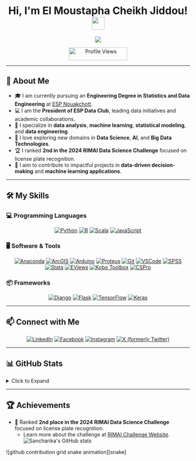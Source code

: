 <h1 align="center">Hi, I'm El Moustapha Cheikh Jiddou!<img src="https://media.giphy.com/media/hvRJCLFzcasrR4ia7z/giphy.gif" width="35"></h1>
<p align="center">
  <a href="https://github.com/DenverCoder1/readme-typing-svg">
    <img src="https://readme-typing-svg.herokuapp.com?font=Time+New+Roman&color=%2312A3F4&size=25&center=true&vCenter=true&width=600&height=100&lines=Junior+Data+Scientist;Data+Engineer;Data%20|%20AI%20|%20ML%20Enthusiast;Always+Learning+New+Things">
  </a>
</p>

<p align="center"> 
	<img src="https://komarev.com/ghpvc/?username=MoustaphaCheikhJidou&label=Profile%20Views&color=0e75b6&style=plastic" alt="Profile Views" height="35px" width="160px"/> 
</p>

---

## 🧐 About Me

- 🎓 I am currently pursuing an **Engineering Degree in Statistics and Data Engineering** at [ESP Nouakchott](https://www.linkedin.com/company/ecole-superieure-polytechnique-de-nouakchott/mycompany/).
- 💻 I am the **President of ESP Data Club**, leading data initiatives and academic collaborations.
- 🔭 I specialize in **data analysis**, **machine learning**, **statistical modeling**, and **data engineering**.
- 🌱 I love exploring new domains in **Data Science**, **AI**, and **Big Data Technologies**.
- 🏆 I ranked **2nd in the 2024 RIMAI Data Science Challenge** focused on license plate recognition.
- 🚀 I aim to contribute to impactful projects in **data-driven decision-making** and **machine learning applications**.

---

## 🛠️ My Skills

### 💻 Programming Languages
<p align="center"> 
  <a href="https://www.python.org" target="_blank"><img alt="Python" src="https://img.shields.io/badge/Python-%2314354C.svg?style=plastic&logo=python&logoColor=white"></a>
  <a href="https://www.r-project.org/" target="_blank"><img alt="R" src="https://img.shields.io/badge/R-%23276DC3.svg?style=plastic&logo=r&logoColor=white"></a>
  <a href="https://www.scala-lang.org/" target="_blank"><img alt="Scala" src="https://img.shields.io/badge/Scala-%23DC322F.svg?style=plastic&logo=scala&logoColor=white"></a>
  <a href="https://developer.mozilla.org/en-US/docs/Web/JavaScript" target="_blank"><img alt="JavaScript" src="https://img.shields.io/badge/JavaScript-%23F7DF1E.svg?style=plastic&logo=javascript&logoColor=black"></a>
</p>

### 🖥️ Software & Tools
<p align="center">
  <a href="#"><img alt="Anaconda" src="https://img.shields.io/badge/Anaconda-%2344A833.svg?style=plastic&logo=anaconda&logoColor=white"></a>
  <a href="#"><img alt="ArcGIS" src="https://img.shields.io/badge/ArcGIS-%234C79E8.svg?style=plastic&logo=arcgis&logoColor=white"></a>
  <a href="#"><img alt="Arduino" src="https://img.shields.io/badge/Arduino-%2300979D.svg?style=plastic&logo=arduino&logoColor=white"></a>
  <a href="#"><img alt="Proteus" src="https://img.shields.io/badge/Proteus-%23F44336.svg?style=plastic&logoColor=white"></a>
  <a href="#"><img alt="Git" src="https://img.shields.io/badge/Git-%23F05033.svg?style=plastic&logo=git&logoColor=white"></a>
  <a href="#"><img alt="VSCode" src="https://img.shields.io/badge/VS%20Code-0078D6.svg?style=plastic&logo=visual-studio-code&logoColor=white"></a>
  <a href="#"><img alt="SPSS" src="https://img.shields.io/badge/SPSS-%2314354C.svg?style=plastic&logo=spss&logoColor=white"></a>
  <a href="#"><img alt="Stata" src="https://img.shields.io/badge/Stata-%23002593.svg?style=plastic&logo=stata&logoColor=white"></a>
  <a href="#"><img alt="EViews" src="https://img.shields.io/badge/EViews-%23FFD700.svg?style=plastic&logoColor=black"></a>
  <a href="#"><img alt="Kobo Toolbox" src="https://img.shields.io/badge/KoboToolbox-%2300BFFF.svg?style=plastic&logoColor=white"></a>
  <a href="#"><img alt="CSPro" src="https://img.shields.io/badge/CSPro-%23F37626.svg?style=plastic&logo=cspro&logoColor=white"></a>
</p>

### 📦 Frameworks
<p align="center">
  <a href="#"><img alt="Django" src="https://img.shields.io/badge/Django-092E20?style=plastic&logo=django&logoColor=white"></a>
  <a href="#"><img alt="Flask" src="https://img.shields.io/badge/Flask-%23000000.svg?style=plastic&logo=flask&logoColor=white"></a>
  <a href="#"><img alt="TensorFlow" src="https://img.shields.io/badge/TensorFlow-%23FF6F00.svg?style=plastic&logo=tensorflow&logoColor=white"></a>
  <a href="#"><img alt="Keras" src="https://img.shields.io/badge/Keras-%23D00000.svg?style=plastic&logo=keras&logoColor=white"></a>
</p>

---

## 📫 Connect with Me
<p align="center">
  <a href="https://www.linkedin.com/in/el-moustapha-cheikh-jidou/"><img src="https://img.shields.io/badge/LinkedIn-0A66C2?style=plastic&logo=linkedin&logoColor=white" alt="LinkedIn"></a>
  <a href="https://www.facebook.com/mostapha.jidou.9"><img src="https://img.shields.io/badge/Facebook-1877F2?style=plastic&logo=facebook&logoColor=white" alt="Facebook"></a>
  <a href="https://www.instagram.com/moustapha_cheikhna_jidou/"><img src="https://img.shields.io/badge/Instagram-E4405F?style=plastic&logo=instagram&logoColor=white" alt="Instagram"></a>
  <a href="https://x.com/el_jidou"><img src="https://img.shields.io/badge/X-1DA1F2?style=plastic&logo=x&logoColor=white" alt="X (formerly Twitter)"></a>
</p>

---

## 📊 GitHub Stats
<details><summary>Click to Expand</summary>
<p align="center">
    <img src="https://github-readme-streak-stats.herokuapp.com/?user=MoustaphaCheikhJidou&theme=tokyonight" alt="GitHub Streak">
    <img src="https://github-readme-stats.vercel.app/api?username=MoustaphaCheikhJidou&show_icons=true&theme=tokyonight" alt="GitHub Stats">
</p>
</details>

---

## 🏆 Achievements
- 🥈 Ranked **2nd place in the 2024 RIMAI Data Science Challenge** focused on license plate recognition.
  - Learn more about the challenge at [RIMAI Challenge Website](https://www.rim-ai.com/challenge).
![Sancharika's GitHub stats](https://github-readme-stats.vercel.app/api?username=sancharika&show_icons=true&theme=radical)

</details>

![github contribution grid snake animation][snake]
